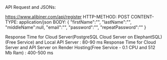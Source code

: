 API Request and JSONs:

https://www.alibiner.com/api/register 
HTTP-METHOD: POST
CONTENT-TYPE: application/json
BODY:
{
  "firstName":"",
  "lastName":"",
  "middleName":null,
  "email":"",
  "password":"",
  "repeatPassword":""
}

Response Time for Cloud Server(PostgreSQL Cloud Server on ElephantSQL)(Free Service) and Local API Server : 80-90 ms 
Response Time for Cloud Server and API Server on Render Hosting(Free Service - 0.1 CPU and 512 Mb Ram) : 400-500 ms 

